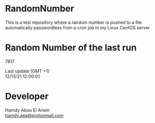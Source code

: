 # RandomNumber    
This is a test repository where a random number is pushed to a file automatically passwordless from a cron job in my Linux CentOS server    
# Random Number of the last run   
7817
      
Last update (GMT +1)    
12/13/21 12:00:01
# Developer    
Hamdy Abou El Anein   
hamdy.aea@protonmail.com
